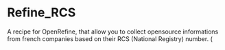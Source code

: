 # Refine_RCS
A recipe for OpenRefine, that allow you to collect opensource informations from french companies based on their RCS (National Registry) number. (
